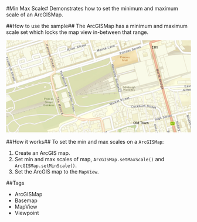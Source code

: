 #Min Max Scale#
Demonstrates how to set the minimum and maximum scale of an ArcGISMap.

##How to use the sample##
The ArcGISMap has a minimum and maximum scale set which locks the map view in-between that range.

![](MinMaxScale.png)

##How it works##
To set the min and max scales on a `ArcGISMap`:

1. Create an ArcGIS map.  
2. Set min and max scales of map, `ArcGISMap.setMaxScale()` and `ArcGISMap.setMinScale()`.
3. Set the ArcGIS map to the `MapView`.

##Tags
- ArcGISMap
- Basemap
- MapView
- Viewpoint
